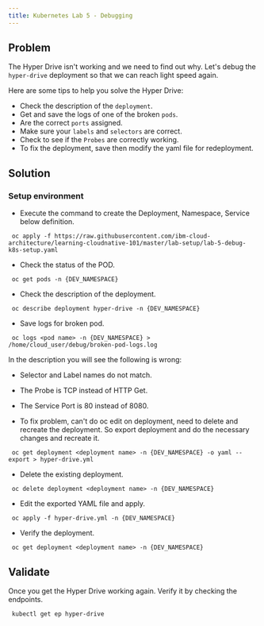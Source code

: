 ```yaml
---
title: Kubernetes Lab 5 - Debugging
---
```


## Problem

The Hyper Drive isn't working and we need to find out why. Let's debug the `hyper-drive` deployment so that we can reach light speed again.

Here are some tips to help you solve the Hyper Drive:

- Check the description of the `deployment`.
- Get and save the logs of one of the broken `pods`.
- Are the correct `ports` assigned.
- Make sure your `labels` and `selectors` are correct.
- Check to see if the `Probes` are correctly working.
- To fix the deployment, save then modify the yaml file for redeployment.

## Solution

### Setup environment

- Execute the command to create the Deployment, Namespace, Service below definition.

 ```shell script
  oc apply -f https://raw.githubusercontent.com/ibm-cloud-architecture/learning-cloudnative-101/master/lab-setup/lab-5-debug-k8s-setup.yaml
  ```
- Check the status of the POD.

 ```
  oc get pods -n {DEV_NAMESPACE}
  ```
- Check the description of the deployment.

 ```
  oc describe deployment hyper-drive -n {DEV_NAMESPACE}
  ```
- Save logs for broken pod.

 ```
  oc logs <pod name> -n {DEV_NAMESPACE} > /home/cloud_user/debug/broken-pod-logs.log
  ```
In the description you will see the following is wrong:
  - Selector and Label names do not match.
  - The Probe is TCP instead of HTTP Get.
  - The Service Port is 80 instead of 8080.

- To fix problem, can't do oc edit on deployment, need to delete and recreate the deployment. So export deployment and do the necessary  changes and recreate it.

 ```
  oc get deployment <deployment name> -n {DEV_NAMESPACE} -o yaml --export > hyper-drive.yml
  ```
- Delete the existing deployment.

 ```
  oc delete deployment <deployment name> -n {DEV_NAMESPACE}
  ```

- Edit the exported YAML file and apply.

 ```
  oc apply -f hyper-drive.yml -n {DEV_NAMESPACE}
  ```
- Verify the deployment.

 ```
  oc get deployment <deployment name> -n {DEV_NAMESPACE}
  ```

## Validate

 Once you get the Hyper Drive working again. Verify it by checking the endpoints.

 ```
  kubectl get ep hyper-drive
  ```
